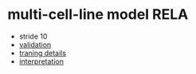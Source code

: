 # multi-cell-line model RELA
- stride 10
- [validation](RELA_18_09_03.tsv)
- [traning details](logs/analyze.txt)
- [interpretation](modisco.run1/tfmodisco-visualization-RELA-GM12878.ipynb)

